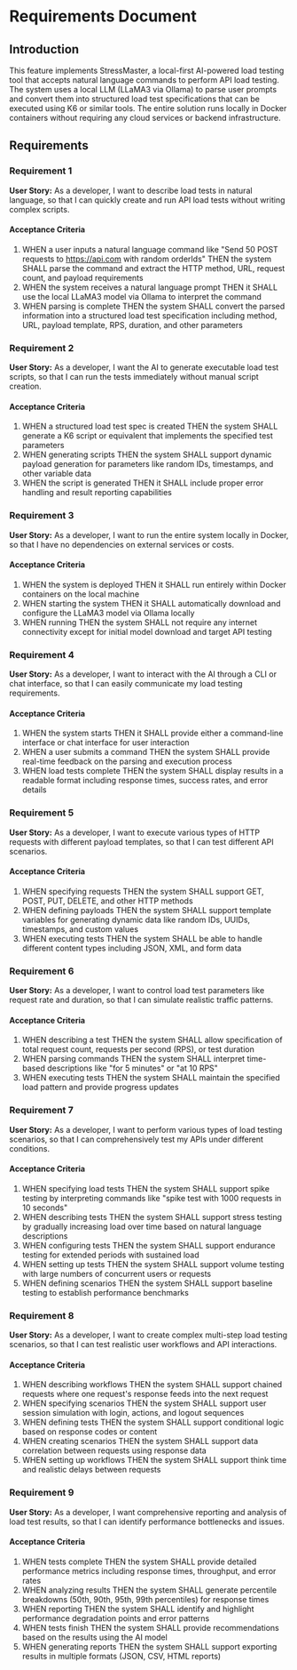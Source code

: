 # Requirements Document

## Introduction

This feature implements StressMaster, a local-first AI-powered load testing tool that accepts natural language commands to perform API load testing. The system uses a local LLM (LLaMA3 via Ollama) to parse user prompts and convert them into structured load test specifications that can be executed using K6 or similar tools. The entire solution runs locally in Docker containers without requiring any cloud services or backend infrastructure.

## Requirements

### Requirement 1

**User Story:** As a developer, I want to describe load tests in natural language, so that I can quickly create and run API load tests without writing complex scripts.

#### Acceptance Criteria

1. WHEN a user inputs a natural language command like "Send 50 POST requests to https://api.com with random orderIds" THEN the system SHALL parse the command and extract the HTTP method, URL, request count, and payload requirements
2. WHEN the system receives a natural language prompt THEN it SHALL use the local LLaMA3 model via Ollama to interpret the command
3. WHEN parsing is complete THEN the system SHALL convert the parsed information into a structured load test specification including method, URL, payload template, RPS, duration, and other parameters

### Requirement 2

**User Story:** As a developer, I want the AI to generate executable load test scripts, so that I can run the tests immediately without manual script creation.

#### Acceptance Criteria

1. WHEN a structured load test spec is created THEN the system SHALL generate a K6 script or equivalent that implements the specified test parameters
2. WHEN generating scripts THEN the system SHALL support dynamic payload generation for parameters like random IDs, timestamps, and other variable data
3. WHEN the script is generated THEN it SHALL include proper error handling and result reporting capabilities

### Requirement 3

**User Story:** As a developer, I want to run the entire system locally in Docker, so that I have no dependencies on external services or costs.

#### Acceptance Criteria

1. WHEN the system is deployed THEN it SHALL run entirely within Docker containers on the local machine
2. WHEN starting the system THEN it SHALL automatically download and configure the LLaMA3 model via Ollama locally
3. WHEN running THEN the system SHALL not require any internet connectivity except for initial model download and target API testing

### Requirement 4

**User Story:** As a developer, I want to interact with the AI through a CLI or chat interface, so that I can easily communicate my load testing requirements.

#### Acceptance Criteria

1. WHEN the system starts THEN it SHALL provide either a command-line interface or chat interface for user interaction
2. WHEN a user submits a command THEN the system SHALL provide real-time feedback on the parsing and execution process
3. WHEN load tests complete THEN the system SHALL display results in a readable format including response times, success rates, and error details

### Requirement 5

**User Story:** As a developer, I want to execute various types of HTTP requests with different payload templates, so that I can test different API scenarios.

#### Acceptance Criteria

1. WHEN specifying requests THEN the system SHALL support GET, POST, PUT, DELETE, and other HTTP methods
2. WHEN defining payloads THEN the system SHALL support template variables for generating dynamic data like random IDs, UUIDs, timestamps, and custom values
3. WHEN executing tests THEN the system SHALL be able to handle different content types including JSON, XML, and form data

### Requirement 6

**User Story:** As a developer, I want to control load test parameters like request rate and duration, so that I can simulate realistic traffic patterns.

#### Acceptance Criteria

1. WHEN describing a test THEN the system SHALL allow specification of total request count, requests per second (RPS), or test duration
2. WHEN parsing commands THEN the system SHALL interpret time-based descriptions like "for 5 minutes" or "at 10 RPS"
3. WHEN executing tests THEN the system SHALL maintain the specified load pattern and provide progress updates

### Requirement 7

**User Story:** As a developer, I want to perform various types of load testing scenarios, so that I can comprehensively test my APIs under different conditions.

#### Acceptance Criteria

1. WHEN specifying load tests THEN the system SHALL support spike testing by interpreting commands like "spike test with 1000 requests in 10 seconds"
2. WHEN describing tests THEN the system SHALL support stress testing by gradually increasing load over time based on natural language descriptions
3. WHEN configuring tests THEN the system SHALL support endurance testing for extended periods with sustained load
4. WHEN setting up tests THEN the system SHALL support volume testing with large numbers of concurrent users or requests
5. WHEN defining scenarios THEN the system SHALL support baseline testing to establish performance benchmarks

### Requirement 8

**User Story:** As a developer, I want to create complex multi-step load testing scenarios, so that I can test realistic user workflows and API interactions.

#### Acceptance Criteria

1. WHEN describing workflows THEN the system SHALL support chained requests where one request's response feeds into the next request
2. WHEN specifying scenarios THEN the system SHALL support user session simulation with login, actions, and logout sequences
3. WHEN defining tests THEN the system SHALL support conditional logic based on response codes or content
4. WHEN creating scenarios THEN the system SHALL support data correlation between requests using response data
5. WHEN setting up workflows THEN the system SHALL support think time and realistic delays between requests

### Requirement 9

**User Story:** As a developer, I want comprehensive reporting and analysis of load test results, so that I can identify performance bottlenecks and issues.

#### Acceptance Criteria

1. WHEN tests complete THEN the system SHALL provide detailed performance metrics including response times, throughput, and error rates
2. WHEN analyzing results THEN the system SHALL generate percentile breakdowns (50th, 90th, 95th, 99th percentiles) for response times
3. WHEN reporting THEN the system SHALL identify and highlight performance degradation points and error patterns
4. WHEN tests finish THEN the system SHALL provide recommendations based on the results using the AI model
5. WHEN generating reports THEN the system SHALL support exporting results in multiple formats (JSON, CSV, HTML reports)

